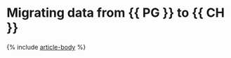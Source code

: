 # Migrating data from {{ PG }} to {{ CH }}

{% include [article-body](../../_tutorials/rdbms-to-clickhouse.md) %}
